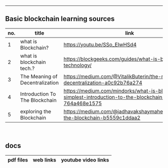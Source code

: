 ---
  
## Basic blockchain learning sources

no. | title | link | description | type | status
--- | ----- | ---- | ----------- | ---- | -------
1 | what is Blockchain? | https://youtu.be/SSo_EIwHSd4 | intro for begineers | `video` | :heavy_check_mark: 
2 | what is blockchain tech.? | https://blockgeeks.com/guides/what-is-blockchain-technology/ | - | `blog` | :heavy_check_mark:
3 | The Meaning of Decentralization  | https://medium.com/@VitalikButerin/the-meaning-of-decentralization-a0c92b76a274 | - | `blog` | :o:
4 | Introduction To The Blockchain | https://medium.com/mindorks/what-is-blockchain-simplest-introduction-to-the-blockchain-764a468e1575 | blockchain = block + chain | `blog` | :o:
5 | exploring the Blockchain | https://medium.com/@jadhavakshaymahesh/exploring-the-blockchain-b5559c1ddaa2 | - | `blog` | :heavy_check_mark: 

<br />

## docs

pdf files | web links | youtube video links  
--------- | --------- | -------------------

